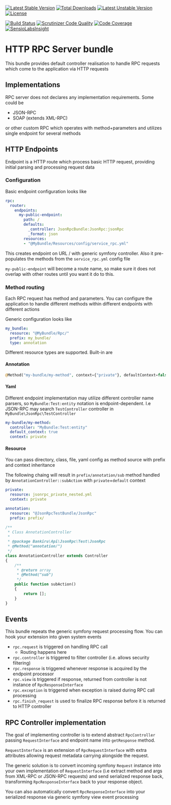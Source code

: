 [![Latest Stable Version](https://poser.pugx.org/bankiru/rpc-server-bundle/v/stable)](https://packagist.org/packages/bankiru/rpc-server-bundle) 
[![Total Downloads](https://poser.pugx.org/bankiru/rpc-server-bundle/downloads)](https://packagist.org/packages/bankiru/rpc-server-bundle) 
[![Latest Unstable Version](https://poser.pugx.org/bankiru/rpc-server-bundle/v/unstable)](https://packagist.org/packages/bankiru/rpc-server-bundle) 
[![License](https://poser.pugx.org/bankiru/rpc-server-bundle/license)](https://packagist.org/packages/bankiru/rpc-server-bundle)

[![Build Status](https://travis-ci.org/bankiru/rpc-server-bundle.svg)](https://travis-ci.org/bankiru/rpc-server-bundle)
[![Scrutinizer Code Quality](https://scrutinizer-ci.com/g/bankiru/rpc-server-bundle/badges/quality-score.png)](https://scrutinizer-ci.com/g/bankiru/rpc-server-bundle/)
[![Code Coverage](https://scrutinizer-ci.com/g/bankiru/rpc-server-bundle/badges/coverage.png)](https://scrutinizer-ci.com/g/bankiru/rpc-server-bundle/)
[![SensioLabsInsight](https://insight.sensiolabs.com/projects/53b98f25-6b08-43b2-9ebe-e2d83e17b868/mini.png)](https://insight.sensiolabs.com/projects/53b98f25-6b08-43b2-9ebe-e2d83e17b868)

# HTTP RPC Server bundle

This bundle provides default controller realisation to handle RPC 
requests which come to the application via HTTP requests
 
## Implementations

RPC server does not declares any implementation requirements. Some could be

* JSON-RPC
* SOAP (extends XML-RPC)

or other custom RPC which operates with method+parameters and utilizes single
endpoint for several methods
 
## HTTP Endpoints

Endpoint is a HTTP route which process basic HTTP request, providing initial parsing
and processing request data

### Configuration

Basic endpoint configuration looks like

```yaml
rpc:
  router:
    endpoints:
      my-public-endpoint:
        path: /
        defaults:
          _controller: JsonRpcBundle:JsonRpc:jsonRpc
          _format: json
        resources:
        - "@MyBundle/Resources/config/service_rpc.yml"
```

This creates endpoint on URL / with generic symfony controller. Also it 
pre-populates the methods from the `service_rpc.yml` config file

`my-public-endpoint` will become a route name, so make sure it does not 
overlap with other routes until you want it do to this.
 
### Method routing

Each RPC request has method and parameters. You can configure the application
to handle different methods within different endpoints with different actions

Generic configuration looks like

```yaml
my_bundle:
  resource: "@MyBundle/Rpc/"
  prefix: my_bundle/
  type: annotation
```

Different resource types are supported. Built-in are

#### Annotation 

```php
@Method("my-bundle/my-method", context={"private"}, defaultContext=false) 
```

#### Yaml

Different endpoint implementation may utilize different controller name parsers, so
`MyBundle:Test:entity` notation is endpoint-dependent. I.e JSON-RPC may search `TestController` 
controller in `MyBundle\JsonRpc\TestController`

```yaml
my-bundle/my-method:
  controller: "MyBundle:Test:entity"
  default_context: true
  context: private
```

#### Resource

You can pass directory, class, file, yaml config as method source with 
prefix and context inheritance
 
The following chaing will result in `prefix/annotation/sub` method 
handled by `AnnotationController::subAction` with `private`+`default` context
 
```yaml
private:
  resource: jsonrpc_private_nested.yml
  context: private
```

```yaml
annotation:
  resource: "@JsonRpcTestBundle/JsonRpc"
  prefix: prefix/
```

```php
/**
 * Class AnnotationController
 *
 * @package Bankiru\Api\JsonRpc\Test\JsonRpc
 * @Method("annotation/")
 */
class AnnotationController extends Controller
{
    /**
     * @return array
     * @Method("sub")
     */
    public function subAction()
    {
        return [];
    }
}
```

## Events
 
This bundle repeats the generic symfony request processing flow. You can 
hook your extension into given system events

 * `rpc.request` is triggered on handling RPC call
    * Routing happens here
 * `rpc.controller` is triggered to filter controller (i.e. allows security filtering)
 * `rpc.response` is triggered whenever response is acquired by the endpoint processor 
 * `rpc.view` is triggered if response, returned from controller is not 
    instance of `RpcResponseInterface`
 * `rpc.exception` is triggered when exception is raised during RPC call processing
 * `rpc.finish_request` is used to finalize RPC response before it is returned to HTTP controller


## RPC Controller implementation

The goal of implementing controller is to extend abstract `RpcController` passing
`RequestInterface` and endpoint name into `getResponse` method.

`RequestInterface` is an extension of `RpcRequestInterface` with extra attributes
allowing request metadata carrying alongside the request.
 
The generic solution is to convert incoming symfony `Request` instance into your own
implementation of `RequestInterface` (i.e extract method and args from XML-RPC or JSON-RPC requests)
and send serialized response back, transforming `RpcResponseInterface` back to your response object. 

You can also automatically convert `RpcResponseInterface` into your serialized response via
generic symfony view event processing
